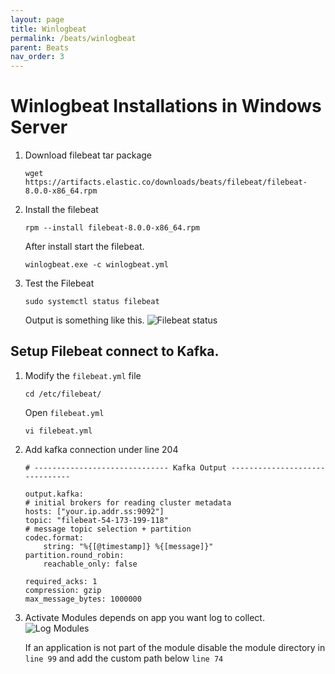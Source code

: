 ```yaml
---
layout: page
title: Winlogbeat
permalink: /beats/winlogbeat
parent: Beats
nav_order: 3
---
```


# Winlogbeat Installations in Windows Server


1. Download filebeat tar package

    ```
    wget https://artifacts.elastic.co/downloads/beats/filebeat/filebeat-8.0.0-x86_64.rpm
    ```
2. Install the filebeat

    ```
    rpm --install filebeat-8.0.0-x86_64.rpm
    ```

    After install start the filebeat.

    ```
    winlogbeat.exe -c winlogbeat.yml
    ```

3. Test the Filebeat

    ```
    sudo systemctl status filebeat
    ```
    Output is something like this.
    ![Filebeat status](/elk_nehr/images/filebeat_status.png)

## Setup Filebeat connect to Kafka.

1. Modify the `filebeat.yml` file

    ```
    cd /etc/filebeat/
    ```
    Open `filebeat.yml`
    ```
    vi filebeat.yml
    ```
2. Add kafka connection under line 204

    ```
    # ------------------------------ Kafka Output -------------------------------

    output.kafka:
    # initial brokers for reading cluster metadata
    hosts: ["your.ip.addr.ss:9092"]
    topic: "filebeat-54-173-199-118"
    # message topic selection + partition
    codec.format:
        string: "%{[@timestamp]} %{[message]}"
    partition.round_robin:
        reachable_only: false
    
    required_acks: 1
    compression: gzip
    max_message_bytes: 1000000
    ```
3. Activate Modules depends on app you want log to collect.
    ![Log Modules](/elk_nehr/images/log_modules.png)
    
    If an application is not part of the module disable the module directory in `line 99` and add the custom path below `line 74`